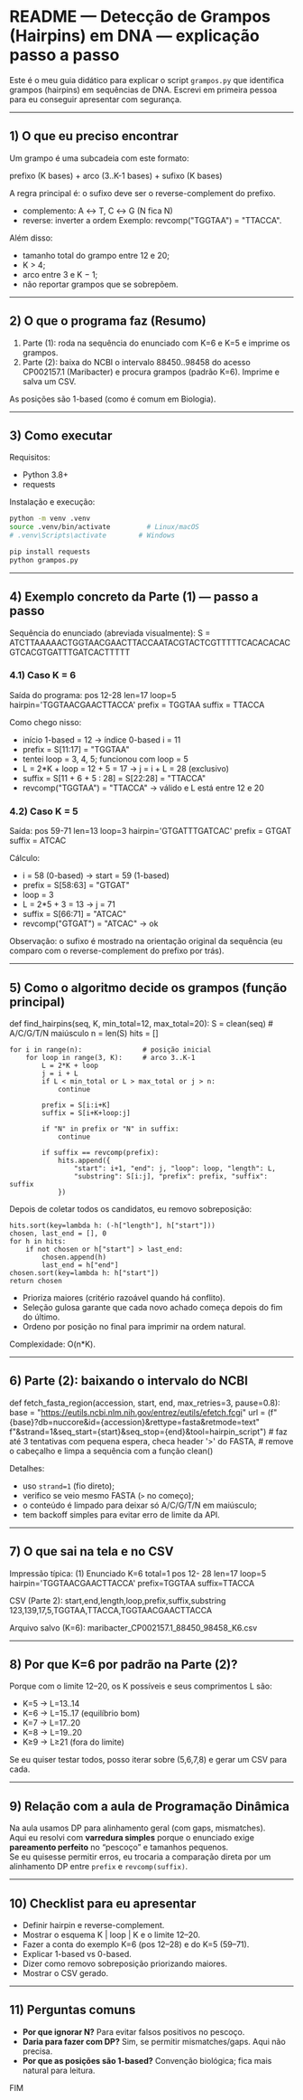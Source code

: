 # README — Detecção de Grampos (Hairpins) em DNA — explicação passo a passo

Este é o meu guia didático para explicar o script `grampos.py` que identifica grampos (hairpins) em sequências de DNA.
Escrevi em primeira pessoa para eu conseguir apresentar com segurança.

---

## 1) O que eu preciso encontrar

Um grampo é uma subcadeia com este formato:

prefixo (K bases) + arco (3..K-1 bases) + sufixo (K bases)

A regra principal é: o sufixo deve ser o reverse-complement do prefixo.

- complemento: A ↔ T, C ↔ G (N fica N)
- reverse: inverter a ordem
Exemplo: revcomp("TGGTAA") = "TTACCA".

Além disso:
- tamanho total do grampo entre 12 e 20;
- K > 4;
- arco entre 3 e K − 1;
- não reportar grampos que se sobrepõem.

---

## 2) O que o programa faz (Resumo)

1. Parte (1): roda na sequência do enunciado com K=6 e K=5 e imprime os grampos.
2. Parte (2): baixa do NCBI o intervalo 88450..98458 do acesso CP002157.1 (Maribacter) e procura grampos (padrão K=6). Imprime e salva um CSV.

As posições são 1-based (como é comum em Biologia).

---

## 3) Como executar

Requisitos:
- Python 3.8+
- requests

Instalação e execução:
```bash
python -m venv .venv
source .venv/bin/activate         # Linux/macOS
# .venv\Scripts\activate        # Windows

pip install requests
python grampos.py
```

---

## 4) Exemplo concreto da Parte (1) — passo a passo

Sequência do enunciado (abreviada visualmente):
S = ATCTTAAAAACTGGTAACGAACTTACCAATACGTACTCGTTTTTCACACACACGTCACGTGATTTGATCACTTTTT

### 4.1) Caso K = 6

Saída do programa:
pos 12-28  len=17  loop=5  hairpin='TGGTAACGAACTTACCA'
prefix = TGGTAA
suffix = TTACCA

Como chego nisso:
- início 1-based = 12 → índice 0-based i = 11
- prefix = S[11:17] = "TGGTAA"
- tentei loop = 3, 4, 5; funcionou com loop = 5
- L = 2*K + loop = 12 + 5 = 17 → j = i + L = 28 (exclusivo)
- suffix = S[11 + 6 + 5 : 28] = S[22:28] = "TTACCA"
- revcomp("TGGTAA") = "TTACCA" → válido e L está entre 12 e 20

### 4.2) Caso K = 5

Saída:
pos 59-71  len=13  loop=3  hairpin='GTGATTTGATCAC'
prefix = GTGAT
suffix = ATCAC

Cálculo:
- i = 58 (0-based) → start = 59 (1-based)
- prefix = S[58:63] = "GTGAT"
- loop = 3
- L = 2*5 + 3 = 13 → j = 71
- suffix = S[66:71] = "ATCAC"
- revcomp("GTGAT") = "ATCAC" → ok

Observação: o sufixo é mostrado na orientação original da sequência (eu comparo com o reverse-complement do prefixo por trás).

---

## 5) Como o algoritmo decide os grampos (função principal)

def find_hairpins(seq, K, min_total=12, max_total=20):
    S = clean(seq)  # A/C/G/T/N maiúsculo
    n = len(S)
    hits = []

    for i in range(n):               # posição inicial
        for loop in range(3, K):     # arco 3..K-1
            L = 2*K + loop
            j = i + L
            if L < min_total or L > max_total or j > n:
                continue

            prefix = S[i:i+K]
            suffix = S[i+K+loop:j]

            if "N" in prefix or "N" in suffix:
                continue

            if suffix == revcomp(prefix):
                hits.append({
                    "start": i+1, "end": j, "loop": loop, "length": L,
                    "substring": S[i:j], "prefix": prefix, "suffix": suffix
                })

Depois de coletar todos os candidatos, eu removo sobreposição:

    hits.sort(key=lambda h: (-h["length"], h["start"]))
    chosen, last_end = [], 0
    for h in hits:
        if not chosen or h["start"] > last_end:
            chosen.append(h)
            last_end = h["end"]
    chosen.sort(key=lambda h: h["start"])
    return chosen

- Prioriza maiores (critério razoável quando há conflito).
- Seleção gulosa garante que cada novo achado começa depois do fim do último.
- Ordeno por posição no final para imprimir na ordem natural.

Complexidade: O(n*K).

---

## 6) Parte (2): baixando o intervalo do NCBI

def fetch_fasta_region(accession, start, end, max_retries=3, pause=0.8):
    base = "https://eutils.ncbi.nlm.nih.gov/entrez/eutils/efetch.fcgi"
    url = (f"{base}?db=nuccore&id={accession}&rettype=fasta&retmode=text"
           f"&strand=1&seq_start={start}&seq_stop={end}&tool=hairpin_script")
    # faz até 3 tentativas com pequena espera, checa header '>' do FASTA,
    # remove o cabeçalho e limpa a sequência com a função clean()

Detalhes:
- uso `strand=1` (fio direto);
- verifico se veio mesmo FASTA (`>` no começo);
- o conteúdo é limpado para deixar só A/C/G/T/N em maiúsculo;
- tem backoff simples para evitar erro de limite da API.

---

## 7) O que sai na tela e no CSV

Impressão típica:
(1) Enunciado  K=6  total=1
pos 12-   28  len=17  loop=5  hairpin='TGGTAACGAACTTACCA'  prefix=TGGTAA  suffix=TTACCA

CSV (Parte 2):
start,end,length,loop,prefix,suffix,substring
123,139,17,5,TGGTAA,TTACCA,TGGTAACGAACTTACCA

Arquivo salvo (K=6):
maribacter_CP002157.1_88450_98458_K6.csv

---

## 8) Por que K=6 por padrão na Parte (2)?

Porque com o limite 12–20, os K possíveis e seus comprimentos L são:
- K=5 → L=13..14
- K=6 → L=15..17  (equilíbrio bom)
- K=7 → L=17..20
- K=8 → L=19..20
- K≥9 → L≥21 (fora do limite)

Se eu quiser testar todos, posso iterar sobre (5,6,7,8) e gerar um CSV para cada.

---

## 9) Relação com a aula de Programação Dinâmica

Na aula usamos DP para alinhamento geral (com gaps, mismatches).  
Aqui eu resolvi com **varredura simples** porque o enunciado exige **pareamento perfeito** no “pescoço” e tamanhos pequenos.  
Se eu quisesse permitir erros, eu trocaria a comparação direta por um alinhamento DP entre `prefix` e `revcomp(suffix)`.

---

## 10) Checklist para eu apresentar

- Definir hairpin e reverse-complement.
- Mostrar o esquema K | loop | K e o limite 12–20.
- Fazer a conta do exemplo K=6 (pos 12–28) e do K=5 (59–71).
- Explicar 1-based vs 0-based.
- Dizer como removo sobreposição priorizando maiores.
- Mostrar o CSV gerado.

---

## 11) Perguntas comuns

- **Por que ignorar N?** Para evitar falsos positivos no pescoço.
- **Daria para fazer com DP?** Sim, se permitir mismatches/gaps. Aqui não precisa.
- **Por que as posições são 1-based?** Convenção biológica; fica mais natural para leitura.

FIM